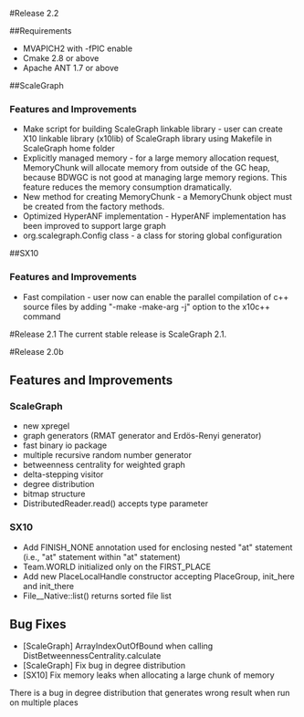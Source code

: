#Release 2.2

##Requirements
* MVAPICH2 with -fPIC enable
* Cmake 2.8 or above
* Apache ANT 1.7 or above

##ScaleGraph
### Features and Improvements
* Make script for building ScaleGraph linkable library - user can create X10 linkable library (x10lib) of ScaleGraph library using Makefile in ScaleGraph home folder
* Explicitly managed memory - for a large memory allocation request, MemoryChunk will allocate memory from outside of the GC heap, because BDWGC is not good at managing large memory regions. This feature reduces the memory consumption dramatically.
* New method for creating MemoryChunk - a MemoryChunk object must be created from the factory methods.
* Optimized HyperANF implementation - HyperANF implementation has been improved to support large graph
* org.scalegraph.Config class - a class for storing global configuration

##SX10
### Features and Improvements
* Fast compilation - user now can enable the parallel compilation of c++ source files by adding "-make -make-arg -j" option to the x10c++ command


#Release 2.1
The current stable release is ScaleGraph 2.1.

#Release 2.0b
## Features and Improvements
### ScaleGraph
* new xpregel
* graph generators (RMAT generator and Erdös-Renyi generator)
* fast binary io package
* multiple recursive random number generator
* betweenness centrality for weighted graph
* delta-stepping visitor
* degree distribution
* bitmap structure
* DistributedReader.read() accepts type parameter

### SX10
* Add FINISH_NONE annotation used for enclosing nested "at" statement (i.e., "at" statement within "at" statement)
* Team.WORLD initialized only on the FIRST_PLACE
* Add new PlaceLocalHandle constructor accepting PlaceGroup, init_here and init_there
* File__Native::list() returns sorted file list


## Bug Fixes
* [ScaleGraph] ArrayIndexOutOfBound when calling DistBetweennessCentrality.calculate
* [ScaleGraph] Fix bug in degree distribution
* [SX10] Fix memory leaks when allocating a large chunk of memory

There is a bug in degree distribution that generates wrong result when run on multiple places
